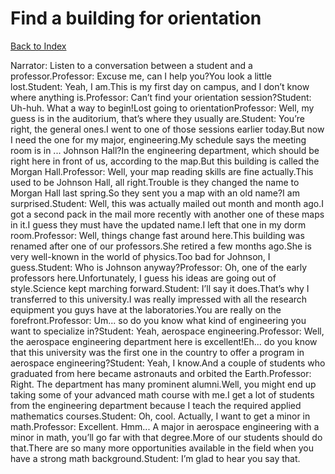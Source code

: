 # Find a building for orientation
[Back to Index](https://github.com/windows10010/tpoExtractor/blog/master/README.md)

Narrator: Listen to a conversation between a student and a professor.Professor: Excuse me, can I help you?You look a little lost.Student: Yeah, I am.This is my first day on campus, and I don’t know where anything is.Professor: Can’t find your orientation session?Student: Uh-huh. What a way to begin!Lost going to orientationProfessor: Well, my guess is in the auditorium, that’s where they usually are.Student: You’re right, the general ones.I went to one of those sessions earlier today.But now I need the one for my major, engineering.My schedule says the meeting room is in ... Johnson Hall?In the engineering department, which should be right here in front of us, according to the map.But this building is called the Morgan Hall.Professor: Well, your map reading skills are fine actually.This used to be Johnson Hall, all right.Trouble is they changed the name to Morgan Hall last spring.So they sent you a map with an old name?I am surprised.Student: Well, this was actually mailed out month and month ago.I got a second pack in the mail more recently with another one of these maps in it.I guess they must have the updated name.I left that one in my dorm room.Professor: Well, things change fast around here.This building was renamed after one of our professors.She retired a few months ago.She is very well-known in the world of physics.Too bad for Johnson, I guess.Student: Who is Johnson anyway?Professor: Oh, one of the early professors here.Unfortunately, I guess his ideas are going out of style.Science kept marching forward.Student: I’ll say it does.That’s why I transferred to this university.I was really impressed with all the research equipment you guys have at the laboratories.You are really on the forefront.Professor: Um... so do you know what kind of engineering you want to specialize in?Student: Yeah, aerospace engineering.Professor: Well, the aerospace engineering department here is excellent!Eh... do you know that this university was the first one in the country to offer a program in aerospace engineering?Student: Yeah, I know.And a couple of students who graduated from here became astronauts and orbited the Earth.Professor: Right. The department has many prominent alumni.Well, you might end up taking some of your advanced math course with me.I get a lot of students from the engineering department because I teach the required applied mathematics courses.Student: Oh, cool. Actually, I want to get a minor in math.Professor: Excellent. Hmm... A major in aerospace engineering with a minor in math, you’ll go far with that degree.More of our students should do that.There are so many more opportunities available in the field when you have a strong math background.Student: I’m glad to hear you say that. 